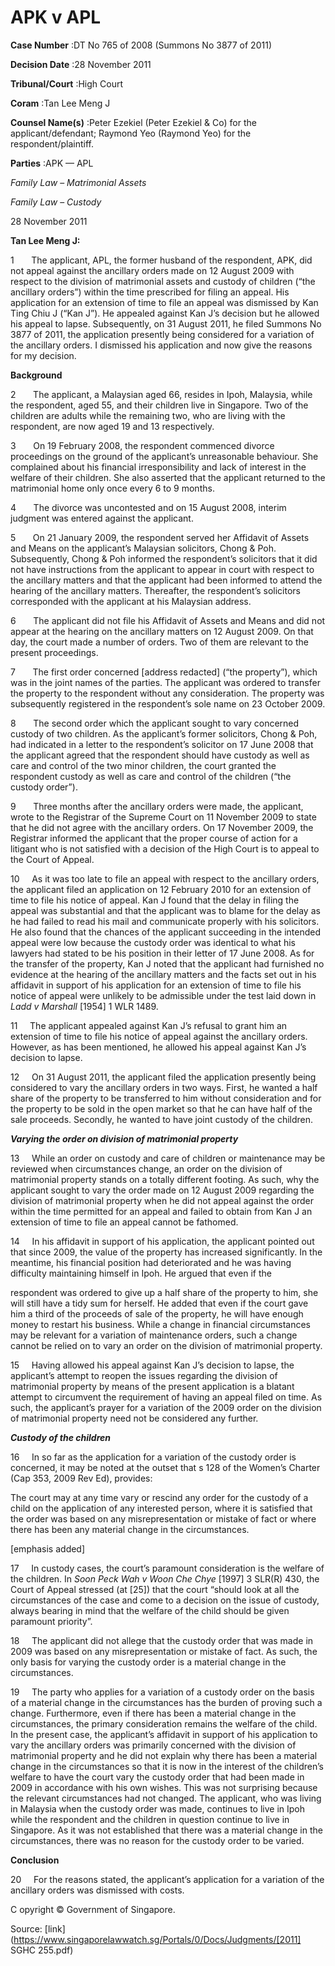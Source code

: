 # APK v APL 



**Case Number** :DT No 765 of 2008 (Summons No 3877 of 2011) 

**Decision Date** :28 November 2011 

**Tribunal/Court** :High Court 

**Coram** :Tan Lee Meng J 

**Counsel Name(s)** :Peter Ezekiel (Peter Ezekiel & Co) for the applicant/defendant; Raymond Yeo (Raymond Yeo) for the respondent/plaintiff. 

**Parties** :APK — APL 

_Family Law_ – _Matrimonial Assets_ 

_Family Law_ – _Custody_ 

28 November 2011 

**Tan Lee Meng J:** 

1       The applicant, APL, the former husband of the respondent, APK, did not appeal against the ancillary orders made on 12 August 2009 with respect to the division of matrimonial assets and custody of children (“the ancillary orders”) within the time prescribed for filing an appeal. His application for an extension of time to file an appeal was dismissed by Kan Ting Chiu J (“Kan J”). He appealed against Kan J’s decision but he allowed his appeal to lapse. Subsequently, on 31 August 2011, he filed Summons No 3877 of 2011, the application presently being considered for a variation of the ancillary orders. I dismissed his application and now give the reasons for my decision. 

**Background** 

2       The applicant, a Malaysian aged 66, resides in Ipoh, Malaysia, while the respondent, aged 55, and their children live in Singapore. Two of the children are adults while the remaining two, who are living with the respondent, are now aged 19 and 13 respectively. 

3       On 19 February 2008, the respondent commenced divorce proceedings on the ground of the applicant’s unreasonable behaviour. She complained about his financial irresponsibility and lack of interest in the welfare of their children. She also asserted that the applicant returned to the matrimonial home only once every 6 to 9 months. 

4       The divorce was uncontested and on 15 August 2008, interim judgment was entered against the applicant. 

5       On 21 January 2009, the respondent served her Affidavit of Assets and Means on the applicant’s Malaysian solicitors, Chong & Poh. Subsequently, Chong & Poh informed the respondent’s solicitors that it did not have instructions from the applicant to appear in court with respect to the ancillary matters and that the applicant had been informed to attend the hearing of the ancillary matters. Thereafter, the respondent’s solicitors corresponded with the applicant at his Malaysian address. 


6       The applicant did not file his Affidavit of Assets and Means and did not appear at the hearing on the ancillary matters on 12 August 2009. On that day, the court made a number of orders. Two of them are relevant to the present proceedings. 

7       The first order concerned [address redacted] (“the property”), which was in the joint names of the parties. The applicant was ordered to transfer the property to the respondent without any consideration. The property was subsequently registered in the respondent’s sole name on 23 October 2009. 

8       The second order which the applicant sought to vary concerned custody of two children. As the applicant’s former solicitors, Chong & Poh, had indicated in a letter to the respondent’s solicitor on 17 June 2008 that the applicant agreed that the respondent should have custody as well as care and control of the two minor children, the court granted the respondent custody as well as care and control of the children (“the custody order”). 

9       Three months after the ancillary orders were made, the applicant, wrote to the Registrar of the Supreme Court on 11 November 2009 to state that he did not agree with the ancillary orders. On 17 November 2009, the Registrar informed the applicant that the proper course of action for a litigant who is not satisfied with a decision of the High Court is to appeal to the Court of Appeal. 

10     As it was too late to file an appeal with respect to the ancillary orders, the applicant filed an application on 12 February 2010 for an extension of time to file his notice of appeal. Kan J found that the delay in filing the appeal was substantial and that the applicant was to blame for the delay as he had failed to read his mail and communicate properly with his solicitors. He also found that the chances of the applicant succeeding in the intended appeal were low because the custody order was identical to what his lawyers had stated to be his position in their letter of 17 June 2008. As for the transfer of the property, Kan J noted that the applicant had furnished no evidence at the hearing of the ancillary matters and the facts set out in his affidavit in support of his application for an extension of time to file his notice of appeal were unlikely to be admissible under the test laid down in _Ladd v Marshall_ [1954] 1 WLR 1489. 

11     The applicant appealed against Kan J’s refusal to grant him an extension of time to file his notice of appeal against the ancillary orders. However, as has been mentioned, he allowed his appeal against Kan J’s decision to lapse. 

12     On 31 August 2011, the applicant filed the application presently being considered to vary the ancillary orders in two ways. First, he wanted a half share of the property to be transferred to him without consideration and for the property to be sold in the open market so that he can have half of the sale proceeds. Secondly, he wanted to have joint custody of the children. 

**_Varying the order on division of matrimonial property_** 

13     While an order on custody and care of children or maintenance may be reviewed when circumstances change, an order on the division of matrimonial property stands on a totally different footing. As such, why the applicant sought to vary the order made on 12 August 2009 regarding the division of matrimonial property when he did not appeal against the order within the time permitted for an appeal and failed to obtain from Kan J an extension of time to file an appeal cannot be fathomed. 

14     In his affidavit in support of his application, the applicant pointed out that since 2009, the value of the property has increased significantly. In the meantime, his financial position had deteriorated and he was having difficulty maintaining himself in Ipoh. He argued that even if the 


respondent was ordered to give up a half share of the property to him, she will still have a tidy sum for herself. He added that even if the court gave him a third of the proceeds of sale of the property, he will have enough money to restart his business. While a change in financial circumstances may be relevant for a variation of maintenance orders, such a change cannot be relied on to vary an order on the division of matrimonial property. 

15     Having allowed his appeal against Kan J’s decision to lapse, the applicant’s attempt to reopen the issues regarding the division of matrimonial property by means of the present application is a blatant attempt to circumvent the requirement of having an appeal filed on time. As such, the applicant’s prayer for a variation of the 2009 order on the division of matrimonial property need not be considered any further. 

**_Custody of the children_** 

16     In so far as the application for a variation of the custody order is concerned, it may be noted at the outset that s 128 of the Women’s Charter (Cap 353, 2009 Rev Ed), provides: 

 The court may at any time vary or rescind any order for the custody of a child on the application of any interested person, where it is satisfied that the order was based on any misrepresentation or mistake of fact or where there has been any material change in the circumstances. 

 [emphasis added] 

17     In custody cases, the court’s paramount consideration is the welfare of the children. In _Soon Peck Wah v Woon Che Chye_ <span class="citation">[1997] 3 SLR(R) 430</span>, the Court of Appeal stressed (at [25]) that the court “should look at all the circumstances of the case and come to a decision on the issue of custody, always bearing in mind that the welfare of the child should be given paramount priority”. 

18     The applicant did not allege that the custody order that was made in 2009 was based on any misrepresentation or mistake of fact. As such, the only basis for varying the custody order is a material change in the circumstances. 

19     The party who applies for a variation of a custody order on the basis of a material change in the circumstances has the burden of proving such a change. Furthermore, even if there has been a material change in the circumstances, the primary consideration remains the welfare of the child. In the present case, the applicant’s affidavit in support of his application to vary the ancillary orders was primarily concerned with the division of matrimonial property and he did not explain why there has been a material change in the circumstances so that it is now in the interest of the children’s welfare to have the court vary the custody order that had been made in 2009 in accordance with his own wishes. This was not surprising because the relevant circumstances had not changed. The applicant, who was living in Malaysia when the custody order was made, continues to live in Ipoh while the respondent and the children in question continue to live in Singapore. As it was not established that there was a material change in the circumstances, there was no reason for the custody order to be varied. 

**Conclusion** 

20     For the reasons stated, the applicant’s application for a variation of the ancillary orders was dismissed with costs. 

 C opyright © Government of Singapore. 


Source: [link](https://www.singaporelawwatch.sg/Portals/0/Docs/Judgments/[2011] SGHC 255.pdf)
